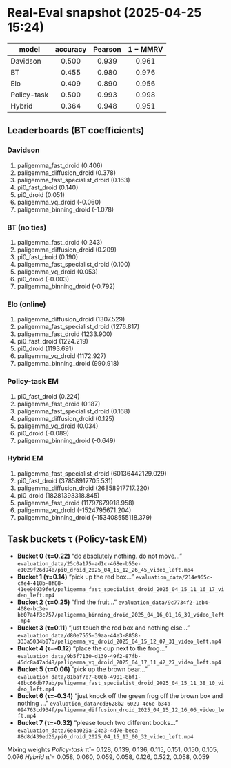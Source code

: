 # Real-Eval snapshot (2025-04-25 15:24)

| model | accuracy | Pearson | 1 − MMRV |
|-------|:-------:|:-------:|:--------:|
| Davidson | 0.500 | 0.939 | 0.961 |
| BT | 0.455 | 0.980 | 0.976 |
| Elo | 0.409 | 0.890 | 0.956 |
| Policy-task | 0.500 | 0.993 | 0.998 |
| Hybrid | 0.364 | 0.948 | 0.951 |

## Leaderboards (BT coefficients)

### Davidson
 1. paligemma_fast_droid (0.406)
 2. paligemma_diffusion_droid (0.378)
 3. paligemma_fast_specialist_droid (0.163)
 4. pi0_fast_droid (0.140)
 5. pi0_droid (0.051)
 6. paligemma_vq_droid (-0.060)
 7. paligemma_binning_droid (-1.078)

### BT (no ties)
 1. paligemma_fast_droid (0.243)
 2. paligemma_diffusion_droid (0.209)
 3. pi0_fast_droid (0.190)
 4. paligemma_fast_specialist_droid (0.100)
 5. paligemma_vq_droid (0.053)
 6. pi0_droid (-0.003)
 7. paligemma_binning_droid (-0.792)

### Elo (online)
 1. paligemma_diffusion_droid (1307.529)
 2. paligemma_fast_specialist_droid (1276.817)
 3. paligemma_fast_droid (1233.900)
 4. pi0_fast_droid (1224.219)
 5. pi0_droid (1193.691)
 6. paligemma_vq_droid (1172.927)
 7. paligemma_binning_droid (990.918)

### Policy-task EM
 1. pi0_fast_droid (0.224)
 2. paligemma_fast_droid (0.187)
 3. paligemma_fast_specialist_droid (0.168)
 4. paligemma_diffusion_droid (0.125)
 5. paligemma_vq_droid (0.034)
 6. pi0_droid (-0.089)
 7. paligemma_binning_droid (-0.649)

### Hybrid EM
 1. paligemma_fast_specialist_droid (60136442129.029)
 2. pi0_fast_droid (37858917705.531)
 3. paligemma_diffusion_droid (26858917717.220)
 4. pi0_droid (18281393318.845)
 5. paligemma_fast_droid (11797679918.958)
 6. paligemma_vq_droid (-1524795671.204)
 7. paligemma_binning_droid (-153408555118.379)

## Task buckets τ (Policy-task EM)

* **Bucket 0 (τ=0.22)** “do absolutely nothing. do not move…”  `evaluation_data/25c0a175-ad1c-468e-b55e-e1029f26d94e/pi0_droid_2025_04_15_12_26_45_video_left.mp4`
* **Bucket 1 (τ=0.14)** “pick up the red box…”  `evaluation_data/214e965c-cfe4-418b-8f88-41ee94939fe4/paligemma_fast_specialist_droid_2025_04_15_11_16_17_video_left.mp4`
* **Bucket 2 (τ=0.25)** “find the fruit…”  `evaluation_data/9c7734f2-1eb4-408e-bc3e-bb07a4f3c757/paligemma_binning_droid_2025_04_16_01_16_39_video_left.mp4`
* **Bucket 3 (τ=0.11)** “just touch the red box and nothing else…”  `evaluation_data/d80e7555-39aa-44e3-8858-333a5034b07b/paligemma_vq_droid_2025_04_15_12_07_31_video_left.mp4`
* **Bucket 4 (τ=-0.12)** “place the cup next to the frog…”  `evaluation_data/9b5f7130-d139-49f2-87fb-45dc8a47ad48/paligemma_vq_droid_2025_04_17_11_42_27_video_left.mp4`
* **Bucket 5 (τ=0.06)** “pick up the brown bear…”  `evaluation_data/81baf7e7-80eb-4901-8bf1-48bc66db77ab/paligemma_fast_specialist_droid_2025_04_15_11_38_10_video_left.mp4`
* **Bucket 6 (τ=-0.34)** “just knock off the green frog off the brown box and nothing …”  `evaluation_data/cd3628b2-6029-4c6e-b34b-094763cd934f/paligemma_diffusion_droid_2025_04_15_12_16_06_video_left.mp4`
* **Bucket 7 (τ=-0.32)** “please touch two different books…”  `evaluation_data/6e4a029a-24a3-4d7e-beca-88d8d439ed26/pi0_droid_2025_04_15_13_00_32_video_left.mp4`

Mixing weights
*Policy-task* π̂ = 0.128, 0.139, 0.136, 0.115, 0.151, 0.150, 0.105, 0.076
*Hybrid* π̂      = 0.058, 0.060, 0.059, 0.058, 0.126, 0.522, 0.058, 0.059
